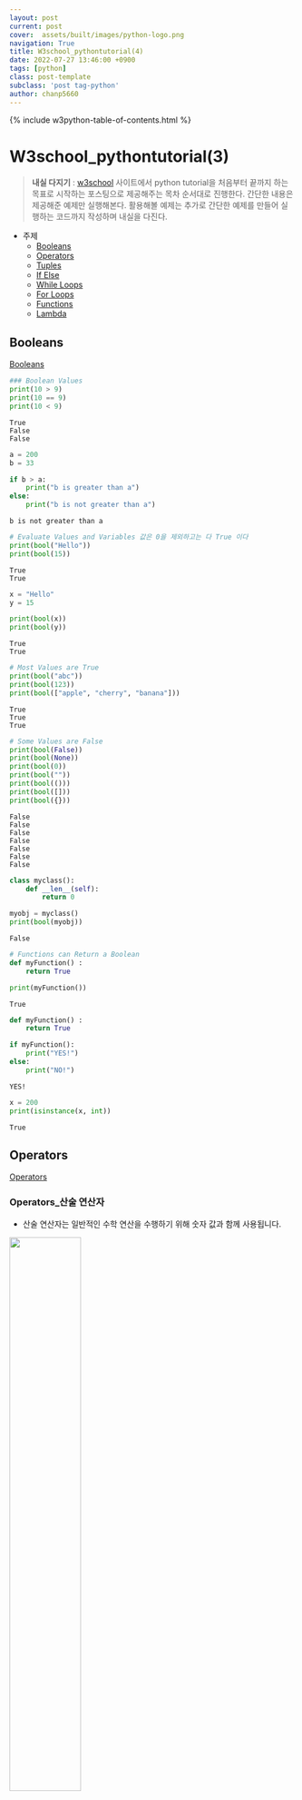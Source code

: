 ```yaml
---
layout: post  
current: post  
cover:  assets/built/images/python-logo.png  
navigation: True  
title: W3school_pythontutorial(4)   
date: 2022-07-27 13:46:00 +0900  
tags: [python]  
class: post-template  
subclass: 'post tag-python'  
author: chanp5660  
---
```


{% include w3python-table-of-contents.html %}

# W3school_pythontutorial(3)

> **내실 다지기** : [w3school](https://www.w3schools.com/) 사이트에서 python tutorial을 처음부터 끝까지 하는 목표로 시작하는 포스팅으로 제공해주는 목차 순서대로 진행한다. 간단한 내용은 제공해준 예제만 실행해본다. 활용해볼 예제는 추가로 간단한 예제를 만들어 실행하는 코드까지 작성하며 내실을 다진다.



- 주제    
    - <a href="#Booleans">Booleans</a>  
    - <a href="#Operators">Operators</a>  
    - <a href="#Tuples">Tuples</a>  
    - <a href="#If_Else">If Else</a>  
    - <a href="#While_Loops">While Loops</a>  
    - <a href="#For_Loops">For Loops</a>  
    - <a href="#Functions">Functions</a>  
    - <a href="#Lambda">Lambda</a>  

<p href="#Booleans"></p>  

## Booleans  

[Booleans](https://www.w3schools.com/python/python_booleans.asp)


```python
### Boolean Values
print(10 > 9)
print(10 == 9)
print(10 < 9)
```

    True
    False
    False
    


```python
a = 200
b = 33

if b > a:
    print("b is greater than a")
else:
    print("b is not greater than a")
```

    b is not greater than a
    


```python
# Evaluate Values and Variables 값은 0을 제외하고는 다 True 이다
print(bool("Hello"))
print(bool(15))
```

    True
    True
    


```python
x = "Hello"
y = 15

print(bool(x))
print(bool(y))
```

    True
    True
    


```python
# Most Values are True
print(bool("abc"))
print(bool(123))
print(bool(["apple", "cherry", "banana"]))
```

    True
    True
    True
    


```python
# Some Values are False
print(bool(False))
print(bool(None))
print(bool(0))
print(bool(""))
print(bool(()))
print(bool([]))
print(bool({}))
```

    False
    False
    False
    False
    False
    False
    False
    


```python
class myclass():
    def __len__(self):
        return 0

myobj = myclass()
print(bool(myobj))
```

    False
    


```python
# Functions can Return a Boolean
def myFunction() :
    return True

print(myFunction())
```

    True
    


```python
def myFunction() :
    return True

if myFunction():
    print("YES!")
else:
    print("NO!")
```

    YES!
    


```python
x = 200
print(isinstance(x, int))
```

    True
    

<p href="#Operators"></p>  

## Operators  

[Operators](https://www.w3schools.com/python/python_operators.asp)

### Operators_산술 연산자

- 산술 연산자는 일반적인 수학 연산을 수행하기 위해 숫자 값과 함께 사용됩니다.

<img src="https://user-images.githubusercontent.com/46266247/181168361-0770a0e0-6f83-466c-a9b6-bac8e4668da3.png" width="50%">


```python
print(10 + 5)
```

    15
    


```python
print(10-5)
```

    5
    


```python
print(10*5)
```

    50
    


```python
print(10/5) # 나누기 float 형으로 나온다.
```

    2.0
    


```python
print(10%5) # 나머지
```

    0
    


```python
print(10**5) # 제곱수
```

    100000
    


```python
print(10//3) # 3.9 결과를 가장 가까운 정수로 (내림)
```

    3
    

### Operators_할당 연산자

- 할당 연산자는 변수에 값을 할당하는 데 사용됩니다.

<img src="https://user-images.githubusercontent.com/46266247/181168641-7415b27a-26b4-4d1f-b55a-dac93646832e.png" width="60%">


```python
x = 5;print(x)
```

    5
    


```python
x = 5
x += 3;print(x)
```

    8
    


```python
x = 5
x -= 3;print(x)
```

    2
    


```python
x = 5
x *= 3;print(x)
```

    15
    


```python
x = 5
x /= 3;print(x)
```

    1.6666666666666667
    


```python
x = 5
x %= 3;print(x)
```

    2
    


```python
x = 5
x //= 3;print(x)
```

    1
    


```python
x = 5 
x **= 3;print(x)
```

    125
    


```python
# 비트별 논리곱(Bitwise And)
x = 5 
x &= 3;print(x)
```

    1
    


```python
# 비트별 논리합(Bitwise Or) or_(a, b)
x = 5 
x |= 3;print(x)
```

    7
    


```python
# 비트별 배타적 논리합(Bitwise Exclusive Or) 잘 쓰지 않는다.
x = 5
x ^= 3;print(x)
```

    6
    


```python
# 비트 이동
x = 25
x >>= 3;print(x)
```

    3
    


```python
x = 5
x <<= 3;print(x)
```

    40
    

### Operators_비교 연산자

<img src="https://user-images.githubusercontent.com/46266247/181172299-3cdd9e3c-f005-4186-9108-b8c0fbcf4313.png" width="60%">


```python
x, y = 3,5
```


```python
x == y
```




    False




```python
x != y
```




    True




```python
x > y
```




    False




```python
x < y
```




    True




```python
x >= y
```




    False




```python
x <= y
```




    True



### Operators_논리 연산자

- 논리 연산자는 조건문을 결합하는 데 사용됩니다.

<img src="https://user-images.githubusercontent.com/46266247/181172968-c7c4d075-dc37-44f4-beeb-0ba07f202036.png" width="60%">


```python
x = 5
print(x > 3 and x < 10)
```

    True
    


```python
x = 5
print(x > 3 or x < 4)
```

    True
    


```python
x = 5
print(not(x > 3 and x < 10))
```

    False
    

### Operators_Identity Operators

- Identity Operators는 객체를 비교하는 데 사용됩니다. 동일한 경우가 아니라 실제로 동일한 객체이고 동일한 메모리 위치를 사용하는 경우입니다.

<img src="https://user-images.githubusercontent.com/46266247/181174165-2b00eac9-023f-400a-96de-08e291355280.png" width="70%">


```python
x = ["apple", "banana"]
y = ["apple", "banana"]
z = x
```


```python
print(x is z)
```

    True
    


```python
print(x is y)
```

    False
    


```python
print(x == y)
```

    True
    

### Operators_Membership Operators

- Membership 연산자는 시퀀스가 개체에 표시되는지 테스트하는 데 사용됩니다.

<img src="https://user-images.githubusercontent.com/46266247/181174432-1413e08a-07db-4433-9f01-aba499f6542b.png" width="70%">


```python
x = ["apple", "banana"]
print("banana" in x)
```

    True
    


```python
x = ["apple", "banana"]
print("pineapple" not in x)
```

    True
    

### Operators_Bitwise Operators

- 비트 연산자는 (이진) 숫자를 비교하는 데 사용됩니다. 잘 사용되진 않는다.

<img src="https://user-images.githubusercontent.com/46266247/181174840-ac3f368d-e499-4b02-8725-1f18bc4235f0.png" width="70%">

<p href="#If_Else"></p>  

## If Else  

[If Else](https://www.w3schools.com/python/python_conditions.asp)

<p href="#While_Loops"></p>  

## While_Loops 

[While Loops](https://www.w3schools.com/python/python_while_loops.asp)

<p href="#For_Loops"></p>  

## For_Loops  

[For Loops](https://www.w3schools.com/python/python_for_loops.asp)

<p href="#Functions"></p>  

## Functions  

[Functions](https://www.w3schools.com/python/python_functions.asp)

<p href="#Lambda"></p>  

## Lambda  

[Lambda](https://www.w3schools.com/python/python_lambda.asp)

<p id="check1"></p>

## Booleans  

> [Python Booleans](https://www.w3schools.com/python/python_booleans.asp)
